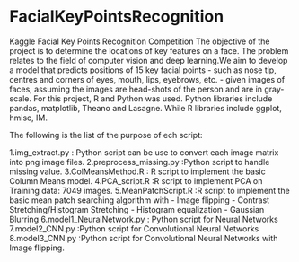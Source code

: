 # FacialKeyPointsRecognition
Kaggle Facial Key Points Recognition Competition 
The objective of the project is to determine the locations of key features on a face. 
The problem relates to the field of computer vision and deep learning.We aim to develop a model that predicts positions of 
15 key facial points - such as nose tip, centres and corners of eyes, mouth, lips, eyebrows, etc. - given images of faces,
assuming the images are head-shots of the person and are in gray-scale. 
For this project, R and Python was used. Python libraries include pandas, matplotlib, Theano and Lasagne.
While R libraries include ggplot, hmisc, IM.

The following is the list of the purpose of ech script:

1.img_extract.py : Python script can be use to convert each image matrix into png image files.
2.preprocess_missing.py :Python script to handle missing value.
3.ColMeansMethod.R : R script to implement the basic Column Means model.
4.PCA_script.R :R script to implement PCA on Training data: 7049 images.
5.MeanPatchScript.R :R script to implement the basic mean patch searching algorithm with
                      - Image flipping
                      - Contrast Stretching/Histogram Stretching
                      - Histogram equalization
                      - Gaussian Blurring
6.model1_NeuralNetwork.py : Python script for Neural Networks
7.model2_CNN.py :Python script for Convolutional Neural Networks
8.model3_CNN.py :Python script for Convolutional Neural Networks with Image flipping.
               
